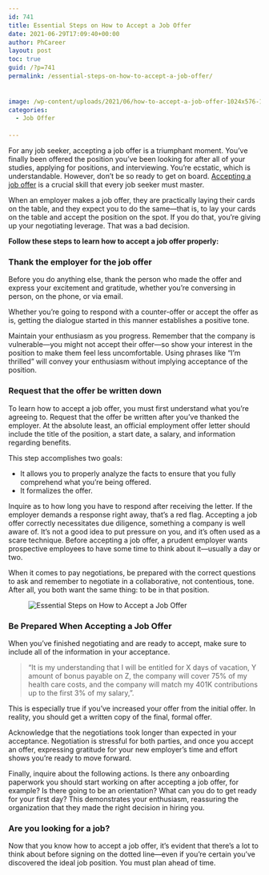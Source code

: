 ```yaml
---
id: 741
title: Essential Steps on How to Accept a Job Offer
date: 2021-06-29T17:09:40+00:00
author: PhCareer
layout: post
toc: true
guid: /?p=741
permalink: /essential-steps-on-how-to-accept-a-job-offer/


image: /wp-content/uploads/2021/06/how-to-accept-a-job-offer-1024x576-1.jpg
categories:
  - Job Offer

---
```

For any job seeker, accepting a job offer is a triumphant moment. You&#8217;ve finally been offered the position you&#8217;ve been looking for after all of your studies, applying for positions, and interviewing. You&#8217;re ecstatic, which is understandable. However, don&#8217;t be so ready to get on board. [Accepting a job offer](/things-to-consider-before-accepting-a-job-offer/) is a crucial skill that every job seeker must master.

When an employer makes a job offer, they are practically laying their cards on the table, and they expect you to do the same—that is, to lay your cards on the table and accept the position on the spot. If you do that, you&#8217;re giving up your negotiating leverage. That was a bad decision.



**Follow these steps to learn how to accept a job offer properly:**


### **Thank the employer for the job offer**

Before you do anything else, thank the person who made the offer and express your excitement and gratitude, whether you&#8217;re conversing in person, on the phone, or via email.

Whether you&#8217;re going to respond with a counter-offer or accept the offer as is, getting the dialogue started in this manner establishes a positive tone.

Maintain your enthusiasm as you progress. Remember that the company is vulnerable—you might not accept their offer—so show your interest in the position to make them feel less uncomfortable. Using phrases like &#8220;I&#8217;m thrilled&#8221; will convey your enthusiasm without implying acceptance of the position.


### **Request that the offer be written down**

To learn how to accept a job offer, you must first understand what you&#8217;re agreeing to. Request that the offer be written after you&#8217;ve thanked the employer. At the absolute least, an official employment offer letter should include the title of the position, a start date, a salary, and information regarding benefits.

This step accomplishes two goals:

  * It allows you to properly analyze the facts to ensure that you fully comprehend what you&#8217;re being offered.
  * It formalizes the offer.

Inquire as to how long you have to respond after receiving the letter. If the employer demands a response right away, that&#8217;s a red flag. Accepting a job offer correctly necessitates due diligence, something a company is well aware of. It&#8217;s not a good idea to put pressure on you, and it&#8217;s often used as a scare technique. Before accepting a job offer, a prudent employer wants prospective employees to have some time to think about it—usually a day or two.

When it comes to pay negotiations, be prepared with the correct questions to ask and remember to negotiate in a collaborative, not contentious, tone. After all, you both want the same thing: to be in that position.



<div class="wp-block-image">
  <figure class="aligncenter size-large"><img loading="lazy" width="1024" height="512" src="/wp-content/uploads/2021/06/accepting-a-job-offer.png" alt="Essential Steps on How to Accept a Job Offer" class="wp-image-742" srcset="/wp-content/uploads/2021/06/accepting-a-job-offer.png 1024w, /wp-content/uploads/2021/06/accepting-a-job-offer-300x150.png 300w, /wp-content/uploads/2021/06/accepting-a-job-offer-768x384.png 768w" sizes="(max-width: 1024px) 100vw, 1024px" /></figure>
</div>



### **Be Prepared When Accepting a Job Offer**

When you&#8217;ve finished negotiating and are ready to accept, make sure to include all of the information in your acceptance.

<blockquote class="wp-block-quote">
  <p>
    &#8220;It is my understanding that I will be entitled for X days of vacation, Y amount of bonus payable on Z, the company will cover 75% of my health care costs, and the company will match my 401K contributions up to the first 3% of my salary,&#8221;.
  </p>
</blockquote>

This is especially true if you&#8217;ve increased your offer from the initial offer. In reality, you should get a written copy of the final, formal offer.

Acknowledge that the negotiations took longer than expected in your acceptance. Negotiation is stressful for both parties, and once you accept an offer, expressing gratitude for your new employer&#8217;s time and effort shows you&#8217;re ready to move forward.

Finally, inquire about the following actions. Is there any onboarding paperwork you should start working on after accepting a job offer, for example? Is there going to be an orientation? What can you do to get ready for your first day? This demonstrates your enthusiasm, reassuring the organization that they made the right decision in hiring you.



### **Are you looking for a job?**

Now that you know how to accept a job offer, it&#8217;s evident that there&#8217;s a lot to think about before signing on the dotted line—even if you&#8217;re certain you&#8217;ve discovered the ideal job position. You must plan ahead of time.

